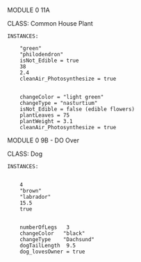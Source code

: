 MODULE 0  11A

CLASS: Common House Plant


    INSTANCES:

        "green"
        "philodendron"
        isNot_Edible = true
        38
        2.4
        cleanAir_Photosynthesize = true


        changeColor = "light green"
        changeType = "nasturtium"
        isNot_Edible = false (edible flowers)
        plantLeaves = 75
        plantWeight = 3.1
        cleanAir_Photosynthesize = true



MODULE 0 9B - DO Over

CLASS: Dog


    INSTANCES:


        4
        "brown"
        "labrador"
        15.5
        true


        numberOfLegs   3
        changeColor   "black"
        changeType    "Dachsund"
        dogTailLength  9.5
        dog_lovesOwner = true 
